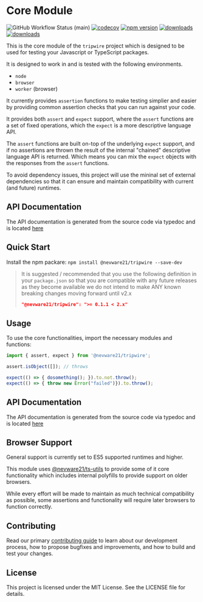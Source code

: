 # Core Module

![GitHub Workflow Status (main)](https://img.shields.io/github/actions/workflow/status/nevware21/tripwire/ci.yml?branch=main)
[![codecov](https://codecov.io/gh/nevware21/tripwire/graph/badge.svg?token=I9mMGSvfkk)](https://codecov.io/gh/nevware21/tripwire)
[![npm version](https://badge.fury.io/js/%40nevware21%2Ftripwire.svg)](https://badge.fury.io/js/%40nevware21%2Ftripwire)
[![downloads](https://img.shields.io/npm/dt/%40nevware21/tripwire.svg)](https://www.npmjs.com/package/%40nevware21/tripwire)
[![downloads](https://img.shields.io/npm/dm/%40nevware21/tripwire.svg)](https://www.npmjs.com/package/%40nevware21/tripwire)

This is the core module of the `tripwire` project which is designed to be used for testing your Javascript or TypeScript packages.

It is designed to work in and is tested with the following environments.

- `node`
- `browser`
- `worker` (browser)

It currently provides `assertion` functions to make testing simplier and easier by providing common assertion checks that you can run against your code.

It provides both `assert` and `expect` support, where the `assert` functions are a set of fixed operations, which the `expect` is a more descriptive language API.

The `assert` functions are built on-top of the underlying `expect` support, and if no assertions are thrown the result of the internal "chained" descriptive language API is returned. Which means you can mix the `expect` objects with the responses from the `assert` functions.

To avoid dependency issues, this project will use the mininal set of external dependencies so that it can ensure and maintain compatibility with current (and future) runtimes.

## API Documentation

The API documentation is generated from the source code via typedoc and is located [here](https://nevware21.github.io/tripwire/index.html)

## Quick Start

Install the npm packare: `npm install @nevware21/tripwire --save-dev`

> It is suggested / recommended that you use the following definition in your `package.json` so that you are compatible with any future releases as they become available
> we do not intend to make ANY known breaking changes moving forward until v2.x 
> ```json
> "@nevware21/tripwire": ">= 0.1.1 < 2.x"
> ```

## Usage

To use the core functionalities, import the necessary modules and functions:

```ts
import { assert, expect } from '@nevware21/tripwire';

assert.isObject([]); // throws

expect(() => { dosomething(); }).to.not.throw();
expect(() => { throw new Error("failed")}).to.throw();
```

## API Documentation

The API documentation is generated from the source code via typedoc and is located [here](https://nevware21.github.io/tripwire/index.html)

## Browser Support

General support is currently set to ES5 supported runtimes and higher.

This module uses [@nevware21/ts-utils](https://github.com/nevware21/ts-utils) to provide some of it core functionality which includes internal polyfills to provide support on older browsers.

While every effort will be made to maintain as much technical compatibility as possible, some assertions and functionality will require later browsers to function correctly.

## Contributing

Read our primary [contributing guide](https://github.com/nevware21/tripwire/blob/main/CONTRIBUTING.md) to learn about our development process, how to propose bugfixes and improvements, and how to build and test your changes.

## License

This project is licensed under the MIT License. See the LICENSE file for details.
